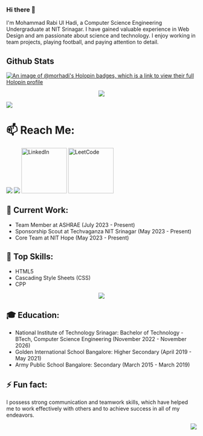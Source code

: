 ### Hi there 👋

I'm Mohammad Rabi Ul Hadi, a Computer Science Engineering Undergraduate at NIT Srinagar. I have gained valuable experience in Web Design and am passionate about science and technology. I enjoy working in team projects, playing football, and paying attention to detail.

## Github Stats  

[![An image of @morhadi's Holopin badges, which is a link to view their full Holopin profile](https://holopin.me/morhadi)](https://holopin.io/@morhadi)
<div align="center"><img src="https://github-readme-stats.vercel.app/api?username=morhadi&show_icons=true&count_private=true&hide_border=true" align="center" /></div>

[![](https://visitcount.itsvg.in/api?id=morhadi&icon=0&color=0)](https://visitcount.itsvg.in)


# 📫 Reach Me:

<a href="https://github.com/morhadi/"><img src="https://user-images.githubusercontent.com/20038775/125981966-21ea6863-44b2-4728-ad55-f948dd30c2bd.png"></a>
<a href="mailto:muhd.hadi.ezio@gmail.com"><img src="https://user-images.githubusercontent.com/20038775/125980705-ee8dadae-4a70-4dd5-8518-10f2d9f72ef7.png"></a>
<a href="https://www.linkedin.com/in/mohammad-rabi-ul-hadi" target="_blank"><img src="https://cdn2.iconfinder.com/data/icons/social-media-2199/64/social_media_isometric_14-linkedin-512.png" height="120px" width="120px" alt="LinkedIn"></a>
<a href="https://leetcode.com/morhadi/" target="_blank"><img src="https://upload.wikimedia.org/wikipedia/commons/1/19/LeetCode_logo_black.png" height="120px" width="120px" alt="LeetCode"></a>


## 🔭 Current Work:
- Team Member at ASHRAE (July 2023 - Present)
- Sponsorship Scout at Techvaganza NIT Srinagar (May 2023 - Present)
- Core Team at NIT Hope (May 2023 - Present)


## 🌱 Top Skills:
- HTML5
- Cascading Style Sheets (CSS)
- CPP


<!--tech stack icons-->
<p align="center">
  <a href="https://skillicons.dev">
    <img src="https://skillicons.dev/icons?i=c,cpp,css,html,js,py,anaconda,discord,gmail,ai,linkedin,md,stackoverflow,sklearn,mysql,sqlite,git,github,vscode&perline=10" />
  </a>
</p>


## 🎓 Education:
- National Institute of Technology Srinagar: Bachelor of Technology - BTech, Computer Science Engineering (November 2022 - November 2026)
- Golden International School Bangalore: Higher Secondary (April 2019 - May 2021)
- Army Public School Bangalore: Secondary (March 2015 - March 2019)

## ⚡ Fun fact:
I possess strong communication and teamwork skills, which have helped me to work effectively with others and to achieve success in all of my endeavors.

<img src="https://user-images.githubusercontent.com/20038775/125986173-3ac9fc5e-a8d2-4fc6-b526-bb6093f8adeb.gif" align="right">
